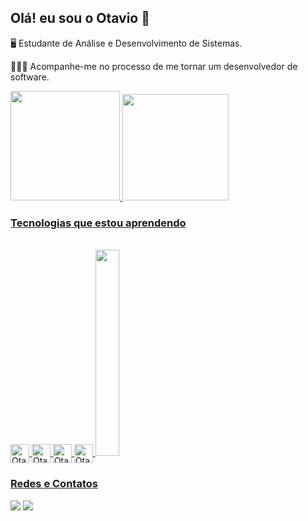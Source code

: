 ## Olá! eu sou o Otavio 👋
🖥️ Estudante de Análise e Desenvolvimento de Sistemas.

👨🏻‍💻 Acompanhe-me no processo de me tornar um desenvolvedor de software.

<div>
<a href="https://github.com/otaviolucasoliveira">
<img height="175em" src="https://github-readme-stats.vercel.app/api?username=otaviolucasoliveira&show_icons=true&theme=transparent&include_all_commits=true&count_private=true"/>
<img height="170em" src="https://github-readme-stats.vercel.app/api/top-langs/?username=otaviolucasoliveira&layout=compact&langs_count=7&theme=transparent"/>
</div>
    

### Tecnologias que estou aprendendo
   <div style="display: inline_block"><br>
  <img align="center" alt="Otav-c++" height="30" width="" src=https://img.shields.io/badge/C%2B%2B-00599C?style=for-the-badge&logo=c%2B%2B&logoColor=white>
  <img align="center" alt="Otav-c" height="30" width="" src="https://img.shields.io/badge/C-00599C?style=for-the-badge&logo=c&logoColor=white">
  <img align="center" alt="Otav-Csharp" height="30" width="" src="https://img.shields.io/badge/Microsoft_SQL_Server-CC2927?style=for-the-badge&logo=microsoft-sql-server&logoColor=white">
   <img align="center" alt="Otav-Csharp" height="30" width="" src="https://img.shields.io/badge/.NET-5C2D91?style=for-the-badge&logo=.net&logoColor=white">
    <img src="http://www.w3.org/html/logo/badge/html5-badge-v-connectivity-css3-device-graphics-multimedia-performance-semantics-storage.png" width="38" height="330">
    </div>

### Redes e Contatos 
<div>
<a href = "mailto:otaviolucasolv@gmail.com"><img src="https://img.shields.io/badge/-Gmail-%23333?style=for-the-badge&logo=gmail&logoColor=white" target="_blank"></a>
  <a href="https://www.linkedin.com/in/otaviooliveiraa/" target="_blank"><img src="https://img.shields.io/badge/-LinkedIn-%230077B5?style=for-the-badge&logo=linkedin&logoColor=white" target="_blank"></a> 
  
</div>



